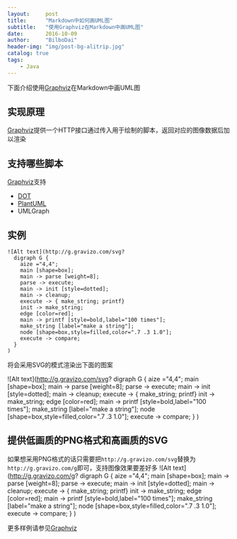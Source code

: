 ```yaml
---
layout:     post
title:      "Markdown中如何画UML图"
subtitle:   "使用Graphviz在Markdown中画UML图"
date:       2016-10-09
author:     "BilboDai"
header-img: "img/post-bg-alitrip.jpg"
catalog: true
tags:
    - Java
---
```


下面介绍使用[Graphviz](http://www.gravizo.com/)在Markdown中画UML图

实现原理
---
[Graphviz](http://www.gravizo.com/)提供一个HTTP接口通过传入用于绘制的脚本，返回对应的图像数据后加以渲染

支持哪些脚本
---

[Graphviz](http://www.gravizo.com/)支持

- [DOT](https://en.wikipedia.org/wiki/DOT_(graph_description_language))
- [PlantUML](http://plantuml.com/sequence-diagram)
- UMLGraph

实例
---

```
![Alt text](http://g.gravizo.com/svg?
  digraph G {
    aize ="4,4";
    main [shape=box];
    main -> parse [weight=8];
    parse -> execute;
    main -> init [style=dotted];
    main -> cleanup;
    execute -> { make_string; printf}
    init -> make_string;
    edge [color=red];
    main -> printf [style=bold,label="100 times"];
    make_string [label="make a string"];
    node [shape=box,style=filled,color=".7 .3 1.0"];
    execute -> compare;
  }
)
```

将会采用SVG的模式渲染出下面的图案

![Alt text](http://g.gravizo.com/svg?
  digraph G {
    aize ="4,4";
    main [shape=box];
    main -> parse [weight=8];
    parse -> execute;
    main -> init [style=dotted];
    main -> cleanup;
    execute -> { make_string; printf}
    init -> make_string;
    edge [color=red];
    main -> printf [style=bold,label="100 times"];
    make_string [label="make a string"];
    node [shape=box,style=filled,color=".7 .3 1.0"];
    execute -> compare;
  }
)


提供低画质的PNG格式和高画质的SVG
---
如果想采用PNG格式的话只需要把`http://g.gravizo.com/svg`替换为`http://g.gravizo.com/g`即可，支持图像效果要差好多
![Alt text](http://g.gravizo.com/g?
  digraph G {
    aize ="4,4";
    main [shape=box];
    main -> parse [weight=8];
    parse -> execute;
    main -> init [style=dotted];
    main -> cleanup;
    execute -> { make_string; printf}
    init -> make_string;
    edge [color=red];
    main -> printf [style=bold,label="100 times"];
    make_string [label="make a string"];
    node [shape=box,style=filled,color=".7 .3 1.0"];
    execute -> compare;
  }
)

更多样例请参见[Graphviz](http://www.gravizo.com/)